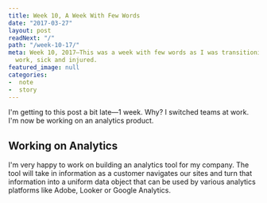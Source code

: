 ```yaml
---
title: Week 10, A Week With Few Words
date: "2017-03-27"
layout: post
readNext: "/"
path: "/week-10-17/"
meta: Week 10, 2017—This was a week with few words as I was transitioning teams at
  work, sick and injured.
featured_image: null
categories:
-  note
-  story
---
```


I'm getting to this post a bit late—1 week. Why? I switched teams at work. I'm now be working on an analytics product. 

## Working on Analytics

I'm very happy to work on building an analytics tool for my company. The tool will take in information as a customer navigates our sites and turn that information into a uniform data object that can be used by various analytics platforms like Adobe, Looker or Google Analytics. 





